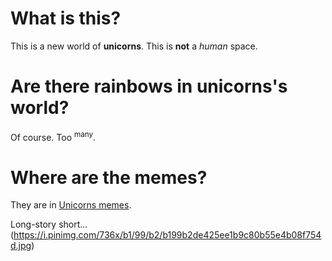 # What is this?

This is a new world of **unicorns**. This is **not** a _human_ space.

# Are there rainbows in unicorns's world?

Of course. Too <sup>many</sup>. 

# Where are the memes?
They are in [Unicorns memes](https://cheezburger.com/3443205/unicorn-memes-that-will-make-you-lol).

Long-story short...
(https://i.pinimg.com/736x/b1/99/b2/b199b2de425ee1b9c80b55e4b08f754d.jpg)
